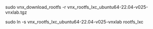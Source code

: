 
sudo vnx_download_rootfs -r vnx_rootfs_lxc_ubuntu64-22.04-v025-vnxlab.tgz

sudo ln -s vnx_rootfs_lxc_ubuntu64-22.04-v025-vnxlab rootfs_lxc